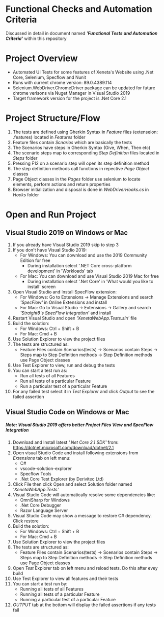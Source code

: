 # Functional Checks and Automation Criteria
Discussed in detail in document named **_'Functional Tests and Automation Criteria_'** within this repository

# Project Overview
* Automated UI Tests for some features of Xeneta's Website using .Net Core, Selenium, Specflow and Nunit
* Runs with current chrome version: 89.0.4389.114 
* Selenium.WebDriver.ChromeDriver package can be updated for future chrome verisons via Nuget Manager in Visual Studio 2019
* Target framework version for the project is .Net Core 2.1

# Project Structure/Flow
1. The tests are defined using Gherkin Syntax in *Feature* files (extenseion: .features) located in *Features* folder
2. Feature files contain *Scnarios* which are basically the tests
3. The Scenarios have steps in Gherkin Syntax (Give, When, Then etc)
4. The scenario steps map to corresponding *Step Definition* files located in *Steps* folder
5. Pressing F12 on a scenario step will open its step definition method
6. The step definition methods call functions in repective *Page Object* classes
7. Page Object classes in the *Pages* folder use selenium to locate elements, perform actions and return properties
8. Browser initialization and disposal is done in *WebDriverHooks.cs* in *Hooks* folder

# Open and Run Project
## Visual Studio 2019 on Windows or Mac
1. If you already have Visual Studio 2019 skip to step 3
2. If you don't have Visual Studio 2019:
    * For Windows: You can download and use the 2019 Community Edition for free
      * During installation select '.NET Core cross-platform development' in 'Workloads' tab
    * For Mac: You can download and use Visual Studio 2019 Mac for free
      * During installation select '.Net Core' in 'What would you like to install' screen
3. Open Visual Studio and Install SpecFlow extension:
    * For Windows: Go to Extensions -> Manage Extensions and search *'SpecFlow'* in Online Extensions and install
    * For Mac: Go to Visual Studio -> Extensions -> Gallery and search *'Straight8's SpecFlow Integration'* and install
4. Restart Visual Studio and open *'XenetaWebApp.Tests.sln'* file
5. Build the solution:
    * For Windows: Ctrl + Shift + B
    * For Mac: Cmd + B
6. Use Solution Explorer to view the project files
7. The tests are structured as:
    * Feature Files contain Scenarios(tests) -> Scenarios contain Steps -> Steps map to Step Definition methods -> Step Definition methods use Page Object classes
8. Use Test Explorer to view, run and debug the tests
9. You can start a test run as:
    * Run all tests of all Features
    * Run all tests of a particular Feature
    * Run a particular test of a particular Feature
10. For any failed test select it in *Test Explorer* and click *Output* to see the failed assertion 

## Visual Studio Code on Windows or Mac
##### *Note: Visual Studio 2019 offers better Project Files View and SpecFlow Integration*
1. Download and Install latest *'.Net Core 2.1 SDK'* from: https://dotnet.microsoft.com/download/dotnet/2.1
2. Open visual Studio Code and install following extensions from *Extensions* tab on left menu:
    * C#
    * vscode-solution-explorer
    * Specflow Tools
    * .Net Core Test Explorer (by Derivitec Ltd)
3. Click File then click Open and select Solution folder named *'XenetaWebApp.Tests'*
4. Visual Studio Code will automatically resolve some dependencies like:
   * OmniSharp for Windows
   * .Net Core Debugger
   * Razor Language Server
5. Visual Studio Code may show a message to restore C# dependency. Click restore
6. Build the solution:
    * For Windows: Ctrl + Shift + B
    * For Mac: Cmd + B
7. Use Solution Explorer to view the project files
8. The tests are structured as:
    * Feature Files contain Scenarios(tests) -> Scenarios contain Steps -> Steps map to Step Definition methods -> Step Definition methods use Page Object classes
9. Open *Test* Explorer tab on left menu and reload tests. Do this after evey build
10. Use Test Explorer to view all features and their tests
11. You can start a test run by:
    * Running all tests of all Features
    * Running all tests of a particular Feature
    * Running a particular test of a particular Feature
12. *OUTPUT* tab at the bottom will display the failed assertions if any tests fail
